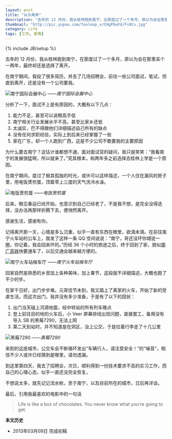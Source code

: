 ```yaml
---
layout: post
title: "从头再来"
description: "去年的 12 月份，我从桂林跑到南宁，在那度过了一个多月，原以为会在那里呆个一两年，最终却还是选择了离开。在南宁期间，我投了很多简历，并去了几场招聘会，前往一些公司面试，笔试，但直到离开，还是没有一个公司要我。"
thumbnail: "http://pic.yupoo.com/fooleap_v/CHgP6wYd/Fs9Cs.jpg" 
category: Life 
tags: [工作, 爱情]
---
```

{% include JB/setup %}

去年的 12 月份，我从桂林跑到南宁，在那度过了一个多月，原以为会在那里呆个一两年，最终却还是选择了离开。

在南宁期间，我投了很多简历，并去了几场招聘会，前往一些公司面试，笔试，但直到离开，还是没有一个公司要我。

![南宁国际会展中心](http://pic.yupoo.com/fooleap_v/CHgDmS7H/RsbCk.jpg)
*——南宁国际会展中心*

分析了一下，面试不上是有原因的，大概有以下几点：

1. 能力不足，甚至可以说眼高手低
2. 南宁相关行业发展水平不高，甚至比家乡还低
3. 太诚实，巴不得跟他们详细描述自己所有的缺点
4. 没有任何求职经验，实际上到后来已经掌握了一些
5. 家在广东，却一个人跑到广西，这是不少公司不敢要我的主要原因 

为什么要去南宁？这估计谁都想不通，面对面试官的疑问，我只是笑笑：“我看南宁的发展很猛啊，所以就来了。”究其根本，和两年多之前选择去桂林上学是一个原因。

在南宁期间，度过了极其孤独的时光，或许可以这样描述，一个人住在漏风的房子里，用电饭煲煎蛋，顶着零上三度的天气洗冷水澡。

![电饭煲煎蛋](http://pic.yupoo.com/fooleap_v/CHgD67sT/hAyP3.jpg)
*——电饭煲煎蛋*

后来，眼见春运已经开始，也意识到自己已经老了，不是我不想，是完全没得选择，没办法再那样折腾下去，便悄然离开。

感谢生活，感谢有你。

记得离开那一天，心情是多么沉重，似乎一直有东西在眼里，欲滴未滴。在前往南宁火车站的公车上，我发了这样一条 QQ 空间说说：“南宁，哥还没环你城徒一圈，你记着，我会回来环的。”历经 36 个小时的旅途之后，终于回到了家，貌似[南广高铁](http://zh.wikipedia.org/zh-cn/南广铁路)快要通车了，以后交通会越来越方便的。

![南宁火车站候车厅](http://pic.yupoo.com/fooleap_v/CHgKyoZ7/109F3k.jpg)
*——南宁火车站候车厅*

回家自然是熟悉的乡音加上各种美味，加上春节，这段就不详细描述，大概也跑了不少的步。

在家千日好，出门步步难。元宵佳节未到，我又踏上了离家的火车，开始了新的受虐生活。而这次出门，我并没有多少准备，于是有了以下的囧状：

1. 出门当天碰上河源地震，经中转站的所有列车晚点
2. 登上前往目的地的火车后，小 Veer 屏幕排线出现问题，直接罢工，备用没有导入 SB 的黑莓7290，无法上网
3. 第二天到站时，并不知道是在郊区，没上公交，于是拉着行李走了十几公里

![黑莓7290](http://pic.yupoo.com/fooleap_v/CHgHhN2G/dolvw.jpg)
*——黑莓7290*

来到的这座城市，公交车会不断循环发出“车辆行人，请注意安全！”的“噪音”，相信不少人或许已经猜到是哪里，请勿透漏。

到这里第四天，我去了招聘会，次日，顺利得到一份技术要求不高的实习工作，而自己的心理心态，似乎一直还没完全恢复。

不想说太多，就先记记流水帐，至于南宁，以及目前所在的城市，日后再详谈。

最后，引用我最喜欢的电影中的一句话
> Life is like a box of chocolates. You never know what you're going to get.

**本文历史**

* 2013年03月09日 完成初稿

